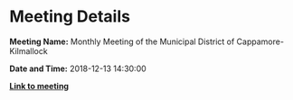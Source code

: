 # Meeting Details

**Meeting Name:** Monthly Meeting of the Municipal District of Cappamore-Kilmallock

**Date and Time:** 2018-12-13 14:30:00

**<a href="https://www.limerick.ie/council/whats-on/monthly-meeting-municipal-district-cappamore-kilmallock-45" target="_blank">Link to meeting</a>**
